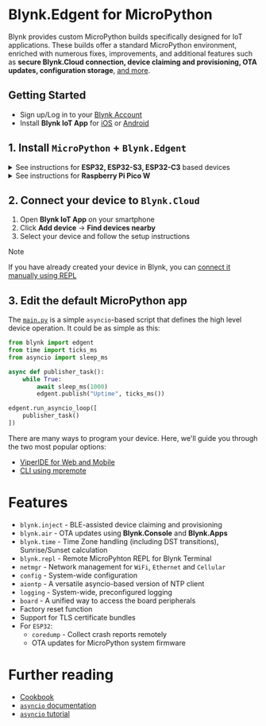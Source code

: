 
# Blynk.Edgent for MicroPython

Blynk provides custom MicroPython builds specifically designed for IoT applications.
These builds offer a standard MicroPython environment, enriched with numerous fixes, improvements,
and additional features such as **secure Blynk.Cloud connection, device claiming and provisioning, OTA updates, configuration storage**, [and more](#features).

## Getting Started

- Sign up/Log in to your [Blynk Account](https://blynk.cloud)
- Install **Blynk IoT App** for [iOS](https://apps.apple.com/us/app/blynk-iot/id1559317868) or [Android](https://play.google.com/store/apps/details?id=cloud.blynk)

## 1. Install `MicroPython` + `Blynk.Edgent`

<details>
  <summary>See instructions for <b>ESP32, ESP32-S3, ESP32-C3</b> based devices</summary></br>

You can use [**ESP Launchpad**](https://espressif.github.io/esp-launchpad/?flashConfigURL=https://vsh.pp.ua/Blynk-MicroPython-Edgent/esp-quickstart.toml) to flash your device. You will need a Chrome-based browser.

1. Plug your board into a USB port
2. Click `Connect` in upper right corner and select your board
3. Select **Application** (generic boards vs specialized builds)
4. Select **Develop Kit** variant based on flash size and type
5. Click the `Flash` button (if disabled, try clicking the `Connect` button again)
6. Press `Reset` button on your board to run the MicroPython firmware

> Alternatively, you can [flash your ESP32 device manually](https://github.com/Blynk-Technologies/Blynk-MicroPython-Edgent/releases/latest)

</details>

<details>
  <summary>See instructions for <b>Raspberry Pi Pico W</b></summary></br>

1. Hold down the `BOOTSEL` button while plugging the board into a USB port
2. Copy the latest [`UF2 firmware file`](https://vsh.pp.ua/Blynk-MicroPython-Edgent/RPI_PICO_W.uf2) to the USB mass storage device that appears
3. Once programming of the new firmware is complete, the device will automatically reset and be ready for use

</details>

## 2. Connect your device to `Blynk.Cloud`

1. Open **Blynk IoT App** on your smartphone
2. Click **Add device** -> **Find devices nearby**
3. Select your device and follow the setup instructions

> [!NOTE]
> If you have already created your device in Blynk,
> you can [connect it manually using REPL](_extra/Cookbook.md#manual-device-connection)

## 3. Edit the default MicroPython app

The [`main.py`](./main.py) is a simple `asyncio`-based script that defines the high level device operation.
It could be as simple as this:

```py
from blynk import edgent
from time import ticks_ms
from asyncio import sleep_ms

async def publisher_task():
    while True:
        await sleep_ms(1000)
        edgent.publish("Uptime", ticks_ms())

edgent.run_asyncio_loop([
    publisher_task()
])
```

There are many ways to program your device. Here, we'll guide you through the two most popular options:

- [ViperIDE for Web and Mobile](_extra/Workflow-ViperIDE.md)
- [CLI using mpremote](_extra/Workflow-CLI.md)

# Features

- `blynk.inject` - BLE-assisted device claiming and provisioning
- `blynk.air` - OTA updates using **Blynk.Console** and **Blynk.Apps**
- `blynk.time` - Time Zone handling (including DST transitions), Sunrise/Sunset calculation
- `blynk.repl` - Remote MicroPyhton REPL for Blynk Terminal
- `netmgr` - Network management for `WiFi`, `Ethernet` and `Cellular`
- `config` - System-wide configuration
- `aiontp` - A versatile asyncio-based version of NTP client
- `logging` - System-wide, preconfigured logging
- `board` - A unified way to access the board peripherals
- Factory reset function
- Support for TLS certificate bundles
- For `ESP32`:
  - `coredump` - Collect crash reports remotely
  - OTA updates for MicroPython system firmware

# Further reading

- [Cookbook](_extra/Cookbook.md)
- [`asyncio` documentation](https://docs.micropython.org/en/latest/library/asyncio.html)
- [`asyncio` tutorial](https://github.com/peterhinch/micropython-async/blob/master/v3/docs/TUTORIAL.md)
